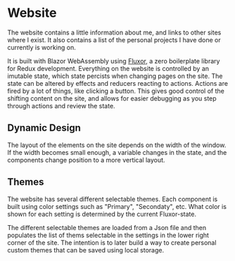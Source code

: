 # Website
The website contains a little information about me, and links to other sites where I exist. It also contains a list of the personal projects I have done or currently is working on.

It is built with Blazor WebAssembly using [Fluxor](https://github.com/mrpmorris/Fluxor), a zero boilerplate library for Redux development. Everything on the website is controlled by an imutable state, which state percists when changing pages on the site. The state can be altered by effects and reducers reacting to actions. Actions are fired by a lot of things, like clicking a button. This gives good control of the shifting content on the site, and allows for easier debugging as you step through actions and review the state.

## Dynamic Design
The layout of the elements on the site depends on the width of the window. If the width becomes small enough, a variable changes in the state, and the components change position to a more vertical layout.

## Themes
The website has several different selectable themes. Each component is built using color settings such as "Primary", "Secondaty", etc. What color is shown for each setting is determined by the current Fluxor-state.

The different selectable themes are loaded from a Json file and then populates the list of thems selectable in the settings in the lower right corner of the site. The intention is to later build a way to create personal custom themes that can be saved using local storage.